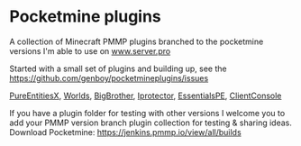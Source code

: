 # Pocketmine plugins
A collection of Minecraft PMMP plugins branched to the pocketmine versions I'm able to use on www.server.pro

Started with a small set of plugins and building up, 
see the https://github.com/genboy/pocketmineplugins/issues

[PureEntitiesX](https://github.com/RevivalPMMP/PureEntitiesX/issues), [Worlds](https://github.com/survanetwork/Worlds/issues), [BigBrother](https://github.com/BigBrotherTeam/BigBrother/issues), [Iprotector](https://github.com/DerddyDert/iProtector-v4.0/network), [EssentialsPE](https://github.com/LegendOfMCPE/EssentialsPE), [ClientConsole](https://github.com/dktapps/ClientConsole)
 
If you have a plugin folder for testing with other versions I welcome you to add your PMMP version branch plugin collection for testing & sharing ideas.
Download Pocketmine: https://jenkins.pmmp.io/view/all/builds